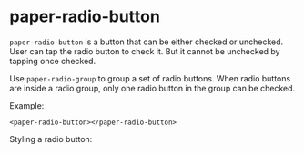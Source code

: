 # paper-radio-button

`paper-radio-button` is a button that can be either checked or unchecked.
User can tap the radio button to check it.  But it cannot be unchecked by
tapping once checked.

Use `paper-radio-group` to group a set of radio buttons.  When radio buttons
are inside a radio group, only one radio button in the group can be checked.

Example:

    <paper-radio-button></paper-radio-button>

Styling a radio button:

<style is="custom-style">
  * {
    /* Unhecked state colors. */
    --paper-radio-button-unchecked-color: #5a5a5a;
    --paper-radio-button-unchecked-ink-color: #5a5a5a;

    /* Checked state colors. */
    --paper-radio-button-checked-color: #009688;
    --paper-radio-button-checked-ink-color: #0f9d58;
  }
</style>
